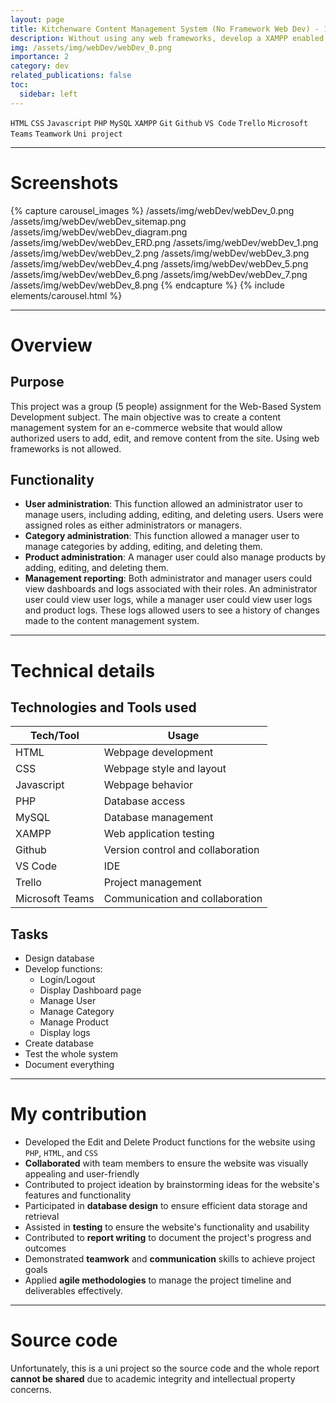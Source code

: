 ```yaml
---
layout: page
title: Kitchenware Content Management System (No Framework Web Dev) - 10/2021
description: Without using any web frameworks, develop a XAMPP enabled website with a backend database for an e-commerce business, providing mechanisms for a web administrator to add, edit and remove content from their website.
img: /assets/img/webDev/webDev_0.png
importance: 2
category: dev
related_publications: false
toc:
  sidebar: left
---
```


`HTML`
`CSS`
`Javascript`
`PHP`
`MySQL`
`XAMPP`
`Git`
`Github`
`VS Code`
`Trello`
`Microsoft Teams`
`Teamwork`
`Uni project`

---

# Screenshots

{% capture carousel_images %}
/assets/img/webDev/webDev_0.png
/assets/img/webDev/webDev_sitemap.png
/assets/img/webDev/webDev_diagram.png
/assets/img/webDev/webDev_ERD.png
/assets/img/webDev/webDev_1.png
/assets/img/webDev/webDev_2.png
/assets/img/webDev/webDev_3.png
/assets/img/webDev/webDev_4.png
/assets/img/webDev/webDev_5.png
/assets/img/webDev/webDev_6.png
/assets/img/webDev/webDev_7.png
/assets/img/webDev/webDev_8.png
{% endcapture %}
{% include elements/carousel.html %}

---

# Overview

## Purpose

This project was a group (5 people) assignment for the Web-Based System Development subject. The main objective was to create a content management system for an e-commerce website that would allow authorized users to add, edit, and remove content from the site. Using web frameworks is not allowed.

## Functionality

- **User administration**: This function allowed an administrator user to manage users, including adding, editing, and deleting users. Users were assigned roles as either administrators or managers.
- **Category administration**: This function allowed a manager user to manage categories by adding, editing, and deleting them.
- **Product administration**: A manager user could also manage products by adding, editing, and deleting them.
- **Management reporting**: Both administrator and manager users could view dashboards and logs associated with their roles. An administrator user could view user logs, while a manager user could view user logs and product logs. These logs allowed users to see a history of changes made to the content management system.

---

# Technical details

## Technologies and Tools used

| **Tech/Tool**   | **Usage**                         |
| --------------- | --------------------------------- |
| HTML            | Webpage development               |
| CSS             | Webpage style and layout          |
| Javascript      | Webpage behavior                  |
| PHP             | Database access                   |
| MySQL           | Database management               |
| XAMPP           | Web application testing           |
| Github          | Version control and collaboration |
| VS Code         | IDE                               |
| Trello          | Project management                |
| Microsoft Teams | Communication and collaboration   |

## Tasks

- Design database
- Develop functions:
  - Login/Logout
  - Display Dashboard page
  - Manage User
  - Manage Category
  - Manage Product
  - Display logs
- Create database
- Test the whole system
- Document everything

---

# My contribution

- Developed the Edit and Delete Product functions for the website using `PHP`, `HTML`, and `CSS`
- **Collaborated** with team members to ensure the website was visually appealing and user-friendly
- Contributed to project ideation by brainstorming ideas for the website's features and functionality
- Participated in **database design** to ensure efficient data storage and retrieval
- Assisted in **testing** to ensure the website's functionality and usability
- Contributed to **report writing** to document the project's progress and outcomes
- Demonstrated **teamwork** and **communication** skills to achieve project goals
- Applied **agile methodologies** to manage the project timeline and deliverables effectively.

---

# Source code

Unfortunately, this is a uni project so the source code and the whole report **cannot be shared** due to academic integrity and intellectual property concerns.
